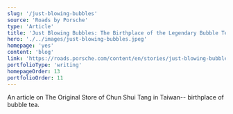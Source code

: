 ```yaml
---
slug: '/just-blowing-bubbles'
source: 'Roads by Porsche'
type: 'Article'
title: 'Just Blowing Bubbles: The Birthplace of the Legendary Bubble Tea'
hero: './../images/just-blowing-bubbles.jpeg'
homepage: 'yes'
content: 'blog'
link: 'https://roads.porsche.com/content/en/stories/just-blowing-bubbles'
portfolioType: 'writing'
homepageOrder: 13
portfolioOrder: 11
---
```


An article on The Original Store of Chun Shui Tang
in Taiwan-- birthplace of bubble tea.
